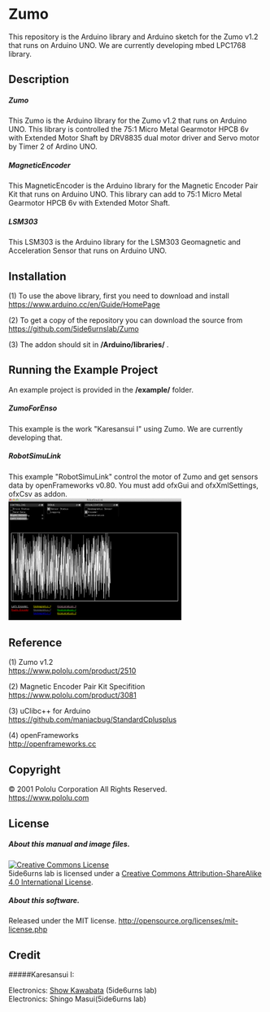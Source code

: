 # Zumo
This repository is the Arduino library and Arduino sketch for the Zumo v1.2 that runs on Arduino UNO. We are currently  developing mbed LPC1768 library.  

## Description
##### Zumo
This Zumo is the Arduino library for the Zumo v1.2 that runs on Arduino UNO. This library is controlled the 75:1 Micro Metal Gearmotor HPCB 6v with Extended Motor Shaft by DRV8835 dual motor driver and Servo motor by Timer 2 of Ardino UNO.

##### MagneticEncoder
This MagneticEncoder is the Arduino library for the Magnetic Encoder Pair Kit that runs on Arduino UNO. This library can add to 75:1 Micro Metal Gearmotor HPCB 6v with Extended Motor Shaft. 

##### LSM303
This LSM303 is the Arduino library for the LSM303 Geomagnetic and Acceleration Sensor that runs on Arduino UNO.

## Installation
(1) To use the above library, first you need to download and install  
https://www.arduino.cc/en/Guide/HomePage

(2) To get a copy of the repository you can download the source from  
https://github.com/5ide6urnslab/Zumo

(3) The addon should sit in **/Arduino/libraries/** .

## Running the Example Project
An example project is provided in the **/example/** folder.
<br>
##### ZumoForEnso
This example is the work "Karesansui I" using Zumo. We are currently developing that.

##### RobotSimuLink
This example "RobotSimuLink" control the motor of Zumo and get sensors data by openFrameworks v0.80. You must add ofxGui and ofxXmlSettings, ofxCsv as addon.  
<img class="photo" src="https://github.com/5ide6urnslab/Zumo/blob/master/resource/RobotSimuLink.png" width="340px" />

## Reference
(1) Zumo v1.2  
https://www.pololu.com/product/2510

(2) Magnetic Encoder Pair Kit Specifition  
https://www.pololu.com/product/3081

(3) uClibc++ for Arduino  
https://github.com/maniacbug/StandardCplusplus

(4) openFrameworks  
http://openframeworks.cc

## Copyright
© 2001 Pololu Corporation All Rights Reserved.  
   https://www.pololu.com

## License
##### About this manual and image files.
<a rel="license" href="http://creativecommons.org/licenses/by-sa/4.0/"><img alt="Creative Commons License" style="border-width:0" src="https://i.creativecommons.org/l/by-sa/4.0/88x31.png" /></a><br />5ide6urns lab is licensed under a <a rel="license" href="http://creativecommons.org/licenses/by-sa/4.0/">Creative Commons Attribution-ShareAlike 4.0 International License</a>.

##### About this software. 
Released under the MIT license. http://opensource.org/licenses/mit-license.php

## Credit
#####Karesansui I:

Electronics:   [Show Kawabata](http://cargocollective.com/dum6sen5e) (5ide6urns lab)  
Electronics:   Shingo Masui(5ide6urns lab)
